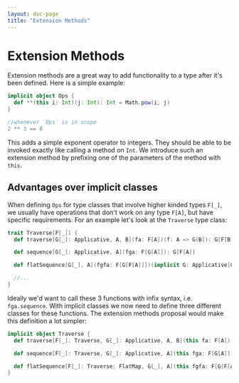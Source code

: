 ```yaml
---
layout: doc-page
title: "Extension Methods"
---
```



# Extension Methods


Extension methods are a great way to add functionality to a type after it's been defined.
Here is a simple example:

```scala
implicit object Ops {
  def **(this i: Int)(j: Int): Int = Math.pow(i, j)
}

//whenever `Ops` is in scope
2 ** 3 == 8
```

This adds a simple exponent operator to integers. They should be able to be invoked exactly like calling a method on `Int`.
We introduce such an extension method by prefixing one of the parameters of the method with `this`.

## Advantages over implicit classes

When defining `Ops` for type classes that involve higher kinded types `F[_]`, we usually have operations that don't work on any type `F[A]`, but have specific requirements. 
For an example let's look at the `Traverse` type class:

```scala
trait Traverse[F[_]] {
  def traverse[G[_]: Applicative, A, B](fa: F[A])(f: A => G[B]): G[F[B]]

  def sequence[G[_]: Applicative, A](fga: F[G[A]]): G[F[A]]

  def flatSequence[G[_], A](fgfa: F[G[F[A]]])(implicit G: Applicative[G], F: FlatMap[F]): G[F[A]]

  //...
}
```

Ideally we'd want to call these 3 functions with infix syntax, i.e. `fga.sequence`.
With implicit classes we now need to define three different classes for these functions.
The extension methods proposal would make this definition a lot simpler:

```scala
implicit object Traverse {
  def traverse[F[_]: Traverse, G[_]: Applicative, A, B](this fa: F[A])(f: A => G[B]): G[F[B]]

  def sequence[F[_]: Traverse, G[_]: Applicative, A](this fga: F[G[A]]): G[F[A]]

  def flatSequence[F[_]: Traverse: FlatMap, G[_], A](this fgfa: F[G[F[A]]]): G[F[A]]
}
```


